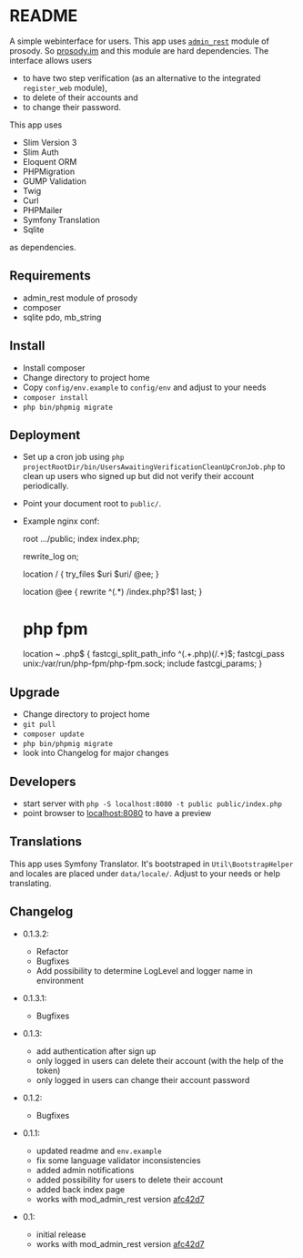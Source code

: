 # README #

A simple webinterface for users. This app uses [`admin_rest`](https://github.com/snowblindroan/mod_admin_rest) module of prosody. So [prosody.im](http://prosody.im) and this module are hard dependencies. The interface allows users

* to have two step verification (as an alternative to the integrated `register_web` module),
* to delete of their accounts and
* to change their password.

This app uses

* Slim Version 3
* Slim Auth
* Eloquent ORM
* PHPMigration
* GUMP Validation
* Twig
* Curl
* PHPMailer
* Symfony Translation
* Sqlite

as dependencies.

## Requirements ##

* admin_rest module of prosody
* composer
* sqlite pdo, mb_string

## Install ##

* Install composer
* Change directory to project home
* Copy `config/env.example` to `config/env` and adjust to your needs
* `composer install`
* `php bin/phpmig migrate`

## Deployment ##

* Set up a cron job using `php projectRootDir/bin/UsersAwaitingVerificationCleanUpCronJob.php` to clean up users who signed up but did not verify their account periodically.
* Point your document root to `public/`.
* Example nginx conf:

  
    root   .../public;
    index index.php;    
    
    rewrite_log on;
    
    location / {
      try_files $uri $uri/ @ee;
    }
    
    location @ee {
      rewrite ^(.*) /index.php?$1 last;
    }
    
    # php fpm
    location ~ \.php$ {
      fastcgi_split_path_info ^(.+\.php)(/.+)$;
      fastcgi_pass   unix:/var/run/php-fpm/php-fpm.sock;
      include        fastcgi_params;
    }    

## Upgrade ##

* Change directory to project home
* `git pull`
* `composer update`
* `php bin/phpmig migrate`
* look into Changelog for major changes

## Developers ##
* start server with `php -S localhost:8080 -t public public/index.php`
* point browser to [localhost:8080](http://localhost:8080) to have a preview

## Translations ##
This app uses Symfony Translator. It's bootstraped in `Util\BootstrapHelper` and locales are placed under `data/locale/`. Adjust to your needs or help translating.

## Changelog ##
- 0.1.3.2:
    - Refactor
    - Bugfixes
    - Add possibility to determine LogLevel and logger name in environment

- 0.1.3.1:
    - Bugfixes

- 0.1.3:
    - add authentication after sign up
    - only logged in users can delete their account (with the help of the token)
    - only logged in users can change their account password

- 0.1.2:
    - Bugfixes

- 0.1.1:
    - updated readme and `env.example`
    - fix some language validator inconsistencies
    - added admin notifications
    - added possibility for users to delete their account
    - added back index page
    - works with mod_admin_rest version [afc42d7](https://github.com/snowblindroan/mod_admin_rest/commit/afc42d70f0aceb2351a1bc786d61e3f4dbdfb948)
- 0.1: 
    - initial release
    - works with mod_admin_rest version [afc42d7](https://github.com/snowblindroan/mod_admin_rest/commit/afc42d70f0aceb2351a1bc786d61e3f4dbdfb948)